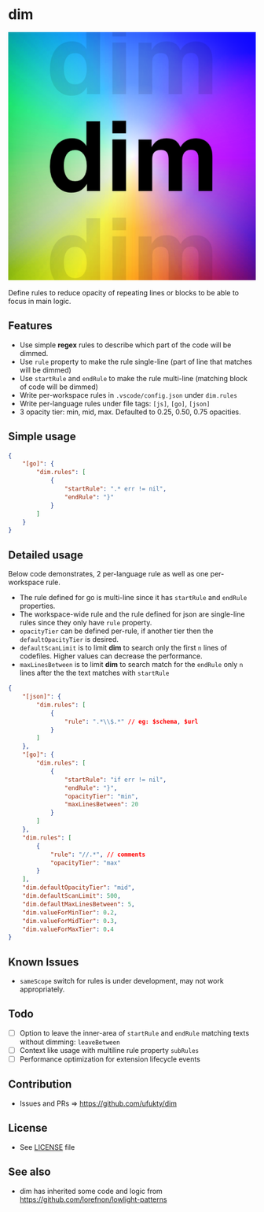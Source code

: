 # dim

![extension icon](media/icon.png)

Define rules to reduce opacity of repeating lines or blocks to be able to focus in main logic.

## Features

-   Use simple **regex** rules to describe which part of the code will be dimmed.
-   Use `rule` property to make the rule single-line (part of line that matches will be dimmed)
-   Use `startRule` and `endRule` to make the rule multi-line (matching block of code will be dimmed)
-   Write per-workspace rules in `.vscode/config.json` under `dim.rules`
-   Write per-language rules under file tags: `[js]`, `[go]`, `[json]`
-   3 opacity tier: min, mid, max. Defaulted to 0.25, 0.50, 0.75 opacities.

## Simple usage

```json
{
    "[go]": {
        "dim.rules": [
            {
                "startRule": ".* err != nil",
                "endRule": "}"
            }
        ]
    }
}
```

## Detailed usage

Below code demonstrates, 2 per-language rule as well as one per-workspace rule.

-   The rule defined for go is multi-line since it has `startRule` and `endRule` properties.
-   The workspace-wide rule and the rule defined for json are single-line rules since they only have `rule` property.
-   `opacityTier` can be defined per-rule, if another tier then the `defaultOpacityTier` is desired.
-   `defaultScanLimit` is to limit **dim** to search only the first `n` lines of codefiles. Higher values can decrease the performance.
-   `maxLinesBetween` is to limit **dim** to search match for the `endRule` only `n` lines after the the text matches with `startRule`

```json
{
    "[json]": {
        "dim.rules": [
            {
                "rule": ".*\\$.*" // eg: $schema, $url
            }
        ]
    },
    "[go]": {
        "dim.rules": [
            {
                "startRule": "if err != nil",
                "endRule": "}",
                "opacityTier": "min",
                "maxLinesBetween": 20
            }
        ]
    },
    "dim.rules": [
        {
            "rule": "//.*", // comments
            "opacityTier": "max"
        }
    ],
    "dim.defaultOpacityTier": "mid",
    "dim.defaultScanLimit": 500,
    "dim.defaultMaxLinesBetween": 5,
    "dim.valueForMinTier": 0.2,
    "dim.valueForMidTier": 0.3,
    "dim.valueForMaxTier": 0.4
}
```

## Known Issues

-   `sameScope` switch for rules is under development, may not work appropriately.

## Todo

-   [ ] Option to leave the inner-area of `startRule` and `endRule` matching texts without dimming: `leaveBetween`
-   [ ] Context like usage with multiline rule property `subRules`
-   [ ] Performance optimization for extension lifecycle events

## Contribution

-   Issues and PRs => https://github.com/ufukty/dim

## License

-   See [LICENSE](LICENSE) file

## See also

-   dim has inherited some code and logic from https://github.com/lorefnon/lowlight-patterns
